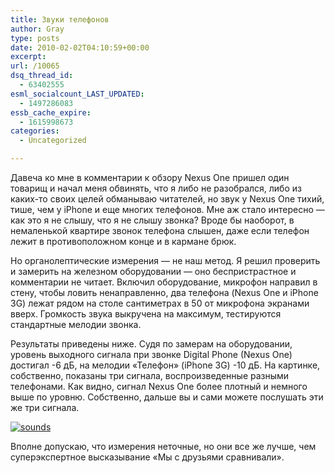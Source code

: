 ```yaml
---
title: Звуки телефонов
author: Gray
type: posts
date: 2010-02-02T04:10:59+00:00
excerpt:
url: /10065
dsq_thread_id:
  - 63402555
esml_socialcount_LAST_UPDATED:
  - 1497286083
essb_cache_expire:
  - 1615998673
categories:
  - Uncategorized

---
```








Давеча ко мне в комментарии к обзору Nexus One пришел один товарищ и начал меня обвинять, что я либо не разобрался, либо из <nobr>каких-то</nobr> своих целей обманываю читателей, но звук у Nexus One тихий, тише, чем у iPhone и еще многих телефонов. Мне аж стало интересно — как это я не слышу, что я не слышу звонка? Вроде бы наоборот, в немаленькой квартире звонок телефона слышен, даже если телефон лежит в противоположном конце и в кармане брюк.

Но органолептические измерения — не наш метод. Я решил проверить и замерить на железном оборудовании — оно беспристрастное и комментарии не читает. Включил оборудование, микрофон направил в стену, чтобы ловить ненаправленно, два телефона (Nexus One и iPhone 3G) лежат рядом на столе сантиметрах в 50 от микрофона экранами вверх. Громкость звука выкручена на максимум, тестируются стандартные мелодии звонка.

Результаты приведены ниже. Судя по замерам на оборудовании, уровень выходного сигнала при звонке Digital Phone (Nexus One) достигал -6 дБ, на мелодии «Телефон» (iPhone 3G) -10 дБ. На картинке, собственно, показаны три сигнала, воспроизведенные разными телефонами. Как видно, сигнал Nexus One более плотный и немного выше по уровню. Собственно, дальше вы и сами можете послушать эти же три сигнала.

<div class="thumbnail">
  <a href="http://skitch.com/gray/nuexe/sounds"><img src="https://i0.wp.com/img.skitch.com/20100202-kmfb4qfjyjef4a45ym8jpjrfwa.preview.jpg?w=740" alt="sounds" data-recalc-dims="1" /></a>




Вполне допускаю, что измерения неточные, но они все же лучше, чем суперэкспертное высказывание «Мы с друзьями сравнивали».